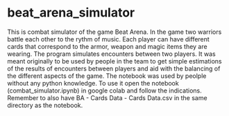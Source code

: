 # beat_arena_simulator
This is combat simulator of the game Beat Arena. In the game two warriors battle each other to the rythm of music. Each player can have different cards that correspond to the armor, weapon and magic items they are wearing. 
The program simulates encounters between two players. It was meant originally to be used by people in the team to get simple estimations of the results of encounters between players and aid with the balancing of the different aspects of the game. The notebook was used by peolple without any python knowledge.
To use it open the notebook (combat_simulator.ipynb) in google colab and follow the indications. Remember to also have BA - Cards Data - Cards Data.csv in the same directory as the notebook.
